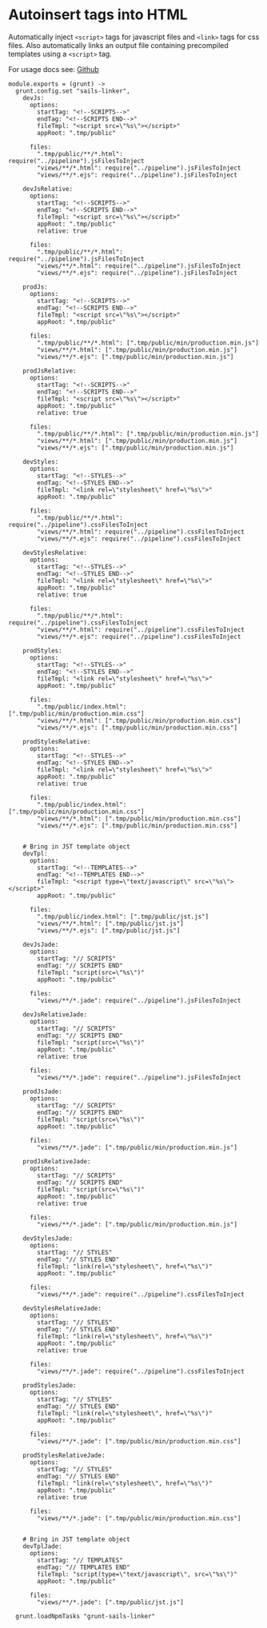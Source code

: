 
# Autoinsert tags into HTML

Automatically inject `<script>` tags for javascript files and `<link>` tags
for css files.  Also automatically links an output file containing precompiled
templates using a `<script>` tag.

For usage docs see: [Github](https://github.com/Zolmeister/grunt-sails-linker)

    module.exports = (grunt) ->
      grunt.config.set "sails-linker",
        devJs:
          options:
            startTag: "<!--SCRIPTS-->"
            endTag: "<!--SCRIPTS END-->"
            fileTmpl: "<script src=\"%s\"></script>"
            appRoot: ".tmp/public"

          files:
            ".tmp/public/**/*.html": require("../pipeline").jsFilesToInject
            "views/**/*.html": require("../pipeline").jsFilesToInject
            "views/**/*.ejs": require("../pipeline").jsFilesToInject

        devJsRelative:
          options:
            startTag: "<!--SCRIPTS-->"
            endTag: "<!--SCRIPTS END-->"
            fileTmpl: "<script src=\"%s\"></script>"
            appRoot: ".tmp/public"
            relative: true

          files:
            ".tmp/public/**/*.html": require("../pipeline").jsFilesToInject
            "views/**/*.html": require("../pipeline").jsFilesToInject
            "views/**/*.ejs": require("../pipeline").jsFilesToInject

        prodJs:
          options:
            startTag: "<!--SCRIPTS-->"
            endTag: "<!--SCRIPTS END-->"
            fileTmpl: "<script src=\"%s\"></script>"
            appRoot: ".tmp/public"

          files:
            ".tmp/public/**/*.html": [".tmp/public/min/production.min.js"]
            "views/**/*.html": [".tmp/public/min/production.min.js"]
            "views/**/*.ejs": [".tmp/public/min/production.min.js"]

        prodJsRelative:
          options:
            startTag: "<!--SCRIPTS-->"
            endTag: "<!--SCRIPTS END-->"
            fileTmpl: "<script src=\"%s\"></script>"
            appRoot: ".tmp/public"
            relative: true

          files:
            ".tmp/public/**/*.html": [".tmp/public/min/production.min.js"]
            "views/**/*.html": [".tmp/public/min/production.min.js"]
            "views/**/*.ejs": [".tmp/public/min/production.min.js"]

        devStyles:
          options:
            startTag: "<!--STYLES-->"
            endTag: "<!--STYLES END-->"
            fileTmpl: "<link rel=\"stylesheet\" href=\"%s\">"
            appRoot: ".tmp/public"

          files:
            ".tmp/public/**/*.html": require("../pipeline").cssFilesToInject
            "views/**/*.html": require("../pipeline").cssFilesToInject
            "views/**/*.ejs": require("../pipeline").cssFilesToInject

        devStylesRelative:
          options:
            startTag: "<!--STYLES-->"
            endTag: "<!--STYLES END-->"
            fileTmpl: "<link rel=\"stylesheet\" href=\"%s\">"
            appRoot: ".tmp/public"
            relative: true

          files:
            ".tmp/public/**/*.html": require("../pipeline").cssFilesToInject
            "views/**/*.html": require("../pipeline").cssFilesToInject
            "views/**/*.ejs": require("../pipeline").cssFilesToInject

        prodStyles:
          options:
            startTag: "<!--STYLES-->"
            endTag: "<!--STYLES END-->"
            fileTmpl: "<link rel=\"stylesheet\" href=\"%s\">"
            appRoot: ".tmp/public"

          files:
            ".tmp/public/index.html": [".tmp/public/min/production.min.css"]
            "views/**/*.html": [".tmp/public/min/production.min.css"]
            "views/**/*.ejs": [".tmp/public/min/production.min.css"]

        prodStylesRelative:
          options:
            startTag: "<!--STYLES-->"
            endTag: "<!--STYLES END-->"
            fileTmpl: "<link rel=\"stylesheet\" href=\"%s\">"
            appRoot: ".tmp/public"
            relative: true

          files:
            ".tmp/public/index.html": [".tmp/public/min/production.min.css"]
            "views/**/*.html": [".tmp/public/min/production.min.css"]
            "views/**/*.ejs": [".tmp/public/min/production.min.css"]


        # Bring in JST template object
        devTpl:
          options:
            startTag: "<!--TEMPLATES-->"
            endTag: "<!--TEMPLATES END-->"
            fileTmpl: "<script type=\"text/javascript\" src=\"%s\"></script>"
            appRoot: ".tmp/public"

          files:
            ".tmp/public/index.html": [".tmp/public/jst.js"]
            "views/**/*.html": [".tmp/public/jst.js"]
            "views/**/*.ejs": [".tmp/public/jst.js"]

        devJsJade:
          options:
            startTag: "// SCRIPTS"
            endTag: "// SCRIPTS END"
            fileTmpl: "script(src=\"%s\")"
            appRoot: ".tmp/public"

          files:
            "views/**/*.jade": require("../pipeline").jsFilesToInject

        devJsRelativeJade:
          options:
            startTag: "// SCRIPTS"
            endTag: "// SCRIPTS END"
            fileTmpl: "script(src=\"%s\")"
            appRoot: ".tmp/public"
            relative: true

          files:
            "views/**/*.jade": require("../pipeline").jsFilesToInject

        prodJsJade:
          options:
            startTag: "// SCRIPTS"
            endTag: "// SCRIPTS END"
            fileTmpl: "script(src=\"%s\")"
            appRoot: ".tmp/public"

          files:
            "views/**/*.jade": [".tmp/public/min/production.min.js"]

        prodJsRelativeJade:
          options:
            startTag: "// SCRIPTS"
            endTag: "// SCRIPTS END"
            fileTmpl: "script(src=\"%s\")"
            appRoot: ".tmp/public"
            relative: true

          files:
            "views/**/*.jade": [".tmp/public/min/production.min.js"]

        devStylesJade:
          options:
            startTag: "// STYLES"
            endTag: "// STYLES END"
            fileTmpl: "link(rel=\"stylesheet\", href=\"%s\")"
            appRoot: ".tmp/public"

          files:
            "views/**/*.jade": require("../pipeline").cssFilesToInject

        devStylesRelativeJade:
          options:
            startTag: "// STYLES"
            endTag: "// STYLES END"
            fileTmpl: "link(rel=\"stylesheet\", href=\"%s\")"
            appRoot: ".tmp/public"
            relative: true

          files:
            "views/**/*.jade": require("../pipeline").cssFilesToInject

        prodStylesJade:
          options:
            startTag: "// STYLES"
            endTag: "// STYLES END"
            fileTmpl: "link(rel=\"stylesheet\", href=\"%s\")"
            appRoot: ".tmp/public"

          files:
            "views/**/*.jade": [".tmp/public/min/production.min.css"]

        prodStylesRelativeJade:
          options:
            startTag: "// STYLES"
            endTag: "// STYLES END"
            fileTmpl: "link(rel=\"stylesheet\", href=\"%s\")"
            appRoot: ".tmp/public"
            relative: true

          files:
            "views/**/*.jade": [".tmp/public/min/production.min.css"]


        # Bring in JST template object
        devTplJade:
          options:
            startTag: "// TEMPLATES"
            endTag: "// TEMPLATES END"
            fileTmpl: "script(type=\"text/javascript\", src=\"%s\")"
            appRoot: ".tmp/public"

          files:
            "views/**/*.jade": [".tmp/public/jst.js"]

      grunt.loadNpmTasks "grunt-sails-linker"

